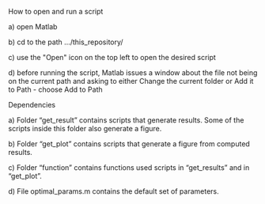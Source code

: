 How to open and run a script

a) open Matlab  

b) cd to the path …/this_repository/

c) use the "Open" icon on the top left to open the desired script 

d) before running the script, Matlab issues a window about the file not being on the current path and asking to either Change the current folder or Add it to Path - choose Add to Path

Dependencies

a) Folder “get_result” contains scripts that generate results. Some of the scripts inside this folder also generate a figure.

b) Folder “get_plot” contains scripts that generate a figure from computed results.

c) Folder “function” contains functions used scripts in “get_results” and in “get_plot”.

d) File optimal_params.m contains the default set of parameters.
